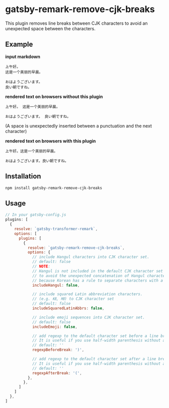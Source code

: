 # gatsby-remark-remove-cjk-breaks

This plugin removes line breaks between CJK characters to avoid an unexpected space between the characters.


## Example

**input markdown**

```
上午好。
这是一个美丽的早晨。

おはようございます。
良い朝ですね。
```

**rendered text on browsers without this plugin**
```
上午好。 这是一个美丽的早晨。

おはようございます。 良い朝ですね。
```
(A space is unexpectedly inserted between a punctuation and the next character)


**rendered text on browsers with this plugin**
```
上午好。这是一个美丽的早晨。

おはようございます。良い朝ですね。
```

## Installation

```
npm install gatsby-remark-remove-cjk-breaks
```

## Usage

```js
// In your gatsby-config.js
plugins: [
  {
    resolve: `gatsby-transformer-remark`,
    options: [
      plugins: [
        {
          resolve: `gatsby-remark-remove-cjk-breaks`,
          options: {
            // include Hangul characters into CJK character set.
            // default: false
            // NOTE:
            // Hangul is not included in the default CJK character set
            // to avoid the unexpected concatenation of Hangul characters
            // because Korean has a rule to separate characters with a space.
            includeHangul: false,

            // include squared Latin abbreviation characters.
            // (e.g. ㎅, ㎆) to CJK character set
            // default: false
            includeSquaredLatinAbbrs: false,

            // include emoji sequences into CJK character set.
            // default: false
            includeEmoji: false,

            // add regexp to the default character set before a line break.
            // It is useful if you use half-width parenthesis without a space n CJK text.
            // default: ''
            regexpBeforeBreak: ')',

            // add regexp to the default character set after a line break.
            // It is useful if you use half-width parenthesis without a space in CJK text.
            // default: ''
            regexpAfterBreak: '(',
          },
        },
      ]
    ]
  },
]
```
